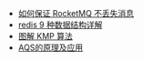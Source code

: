 * [如何保证 RocketMQ 不丢失消息](https://mp.weixin.qq.com/s/u42IkYDF_pH1OkzrJ8CGoQ)
* [redis 9 种数据结构详解](https://mp.weixin.qq.com/s/J9XWe3VIG6NUCIvXj660fw)
* [图解 KMP 算法](https://mp.weixin.qq.com/s/Par5rNK-EaEaOQx3x7kW-g)
* [AQS的原理及应用](https://tech.meituan.com/2019/12/05/aqs-theory-and-apply.html)
